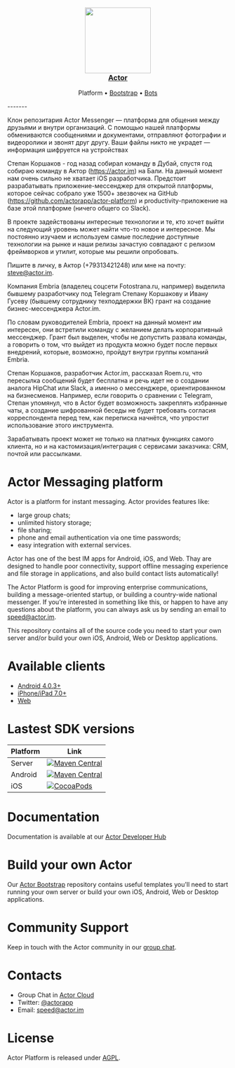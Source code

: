 <h3 align="center">
  <a href="https://github.com/actorapp/actor-platform">
    <img src="docs/assets/Actor_Logo_New.png" width="150" />
    <br />
    Actor
  </a>
</h3>
<p align="center">
  Platform &bull; 
  <a href="https://github.com/gridgentoo/ActorBootstrap">Bootstrap</a> &bull; 
  <a href="https://github.com/gridgentoo/ActorBots">Bots</a>
</p>
-------

Клон репозитария Actor Messenger — платформа для общения между друзьями и внутри организаций.
С помощью нашей платформы обмениваются сообщениями и документами, отправляют фотографии и видеоролики и звонят друг другу. Ваши файлы никто не украдет — информация шифруется на устройствах

Степан Коршаков - год назад собирал команду в Дубай, спустя год собираю команду в Актор (https://actor.im) на Бали. На данный момент нам очень сильно не хватает iOS разработчика. Предстоит разрабатывать приложение-мессенджер для открытой платформы, которое сейчас собрало уже 1500+ звезвочек на GitHub (https://github.com/actorapp/actor-platform) и productivity-приложение на базе этой платформе (ничего общего со Slack).

В проекте задействованы интересные технологии и те, кто хочет выйти на следующий уровень может найти что-то новое и интересное. Мы постоянно изучаем и используем самые последние доступные технологии на рынке и наши релизы зачастую совпадают с релизом фреймворков и утилит, которые мы решили опробовать.

Пишите в личку, в Актор (+79313421248) или мне на почту: steve@actor.im.

Компания Embria (владелец соцсети Fotostrana.ru, например) выделила бывшему разработчику под Telegram Степану Коршакову и Ивану Гусеву (бывшему сотруднику техподдержки ВК) грант на создание бизнес-мессенджера Actor.im.

По словам руководителей Embria, проект на данный момент им интересен, они встретили команду с желанием делать корпоративный мессенджер. Грант был выделен, чтобы не допустить развала команды, а говорить о том, что выйдет из продукта можно будет после первых внедрений, которые, возможно, пройдут внутри группы компаний Embria.

Степан Коршаков, разработчик Actor.im, рассказал Roem.ru, что пересылка сообщений будет бесплатна и речь идет не о создании аналога HipChat или Slack, а именно о мессенджере, ориентированном на бизнесменов. Например, если говорить о сравнении с Telegram, Степан упомянул, что в Actor будет возможность закреплять избранные чаты, а создание шифрованной беседы не будет требовать согласия корреспондента перед тем, как переписка начнётся, что упростит использование этого инструмента.

Зарабатывать проект может не только на платных функциях самого клиента, но и на кастомизация/интеграция с сервисами заказчика: CRM, почтой или рассылками.

# Actor Messaging platform

Actor is a platform for instant messaging. Actor provides features like:
* large group chats; 
* unlimited history storage;
* file sharing;
* phone and email authentication via one time passwords;
* easy integration with external services.

Actor has one of the best IM apps for Android, iOS, and Web. Thay are designed to handle poor connectivity, support offline messaging experience and file storage in applications, and also build contact lists automatically!

The Actor Platform is good for improving enterprise communications, building a message-oriented startup, or building a country-wide national messenger. If you’re interested in something like this, or happen to have any questions about the platform, you can always ask us by sending an email to speed@actor.im.

This repository contains all of the source code you need to start your own server and/or build your own iOS, Android, Web or Desktop applications.

# Available clients
* [Android 4.0.3+](https://actor.im/android)
* [iPhone/iPad 7.0+](https://actor.im/ios)
* [Web](https://app.actor.im/)

# Lastest SDK versions
 Platform   | Link 
----------- | ------
Server      | [![Maven Central](https://img.shields.io/maven-central/v/im.actor.server/actor-server-sdk.svg)](https://maven-badges.herokuapp.com/maven-central/im.actor.server/actor-server-sdk)
Android     | [![Maven Central](https://img.shields.io/maven-central/v/im.actor/android-sdk.svg)](https://maven-badges.herokuapp.com/maven-central/im.actor/android-sdk)
iOS         | [![CocoaPods](https://img.shields.io/cocoapods/v/ActorSDK-iOS.svg)](https://cocoapods.org/pods/ActorSDK-iOS)

# Documentation

Documentation is available at our [Actor Developer Hub](https://developer.actor.im/)

# Build your own Actor
Our [Actor Bootstrap](https://github.com/actorapp/actor-bootstrap) repository contains useful templates you'll need to start running your own server or build your own iOS, Android, Web or Desktop applications. 

# Community Support

Keep in touch with the Actor community in our [group chat](https://actor.im/join/actor_oss).

# Contacts

* Group Chat in [Actor Cloud](https://quit.email/join/0d43e6a90d108ad9608514b5c17b76d5b2721d5e2ea51058d6ca43a66befe7f4)
* Twitter: [@actorapp](https://twitter.com/actorapp)
* Email: [speed@actor.im](mailto:speed@actor.im)

# License

Actor Platform is released under [AGPL](LICENSE).
